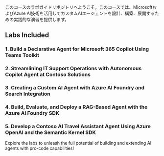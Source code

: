 

このコースのラボガイドリポジトリへようこそ。このコースでは、MicrosoftおよびAzure AI技術を活用してカスタムAIエージェントを設計、構築、展開するための実践的な演習を提供します。


## Labs Included

### 1. Build a Declarative Agent for Microsoft 365 Copilot Using Teams Toolkit

### 2. Streamlining IT Support Operations with Autonomous Copilot Agent at Contoso Solutions

### 3. Creating a Custom AI Agent with Azure AI Foundry and Search Integration

### 4. Build, Evaluate, and Deploy a RAG-Based Agent with the Azure AI Foundry SDK

### 5. Develop a Contoso AI Travel Assistant Agent Using Azure OpenAI and the Semantic Kernel SDK

Explore the labs to unleash the full potential of building and extending AI agents with pro-code capabilities!
